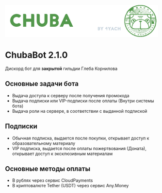 
<p align="center">
  <img src="https://github.com/4yach/ChubaBot2/blob/master/assets/chuba_intro.png?raw=true"/>
</p>

# ChubaBot 2.1.0
Дискорд бот для **закрытой** гильдии Глеба Корнилова

## Основные задачи бота
- Выдача доступа к серверу после получения промокода
- Выдача подписки или VIP-подписки после оплаты (Внутри системы бота)
- Выдача роли на сервере, в соответствии с выданной подпиской

## Подписки
- Обычная подписка, выдается после покупки, открывает доступ к образовательному материалу
- VIP подписка, выдается после оплаты пожертвования (Доната), открывает доступ к эксклюзивным материалам

## Основные методы оплаты
- В рублях через сервис CloudPayments
- В криптовалюте Tether (USDT) через сервис Any.Money
